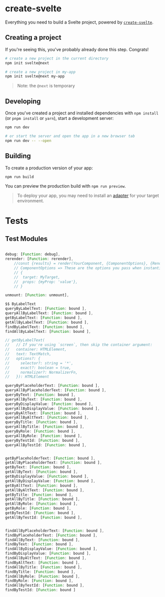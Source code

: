 # create-svelte

Everything you need to build a Svelte project, powered by [`create-svelte`](https://github.com/sveltejs/kit/tree/master/packages/create-svelte).

## Creating a project

If you're seeing this, you've probably already done this step. Congrats!

```bash
# create a new project in the current directory
npm init svelte@next

# create a new project in my-app
npm init svelte@next my-app
```

> Note: the `@next` is temporary

## Developing

Once you've created a project and installed dependencies with `npm install` (or `pnpm install` or `yarn`), start a development server:

```bash
npm run dev

# or start the server and open the app in a new browser tab
npm run dev -- --open
```

## Building

To create a production version of your app:

```bash
npm run build
```

You can preview the production build with `npm run preview`.

> To deploy your app, you may need to install an [adapter](https://kit.svelte.dev/docs/adapters) for your target environment.

# Tests
## Test Modules
```js 

debug: [Function: debug],
rerender: [Function: rerender],
    //const {results} = render(YourComponent, {ComponentOptions}, {RenderOptions})
    // ComponentOptions => These are the options you pass when instantiating your Svelte 
    // {
    //  target: MyTarget,
    //  props: {myProp: 'value'},
    // }

unmount: [Function: unmount],

$$ ByLabelText
queryByLabelText: [Function: bound ],
queryAllByLabelText: [Function: bound ],
getByLabelText: [Function: bound ],
getAllByLabelText: [Function: bound ],
findByLabelText: [Function: bound ],
findAllByLabelText: [Function: bound ],

// getByLabelText(
//   // If you're using `screen`, then skip the container argument:
//   container: HTMLElement,
//   text: TextMatch,
//   options?: {
//     selector?: string = '*',
//     exact?: boolean = true,
//     normalizer?: NormalizerFn,
//   }): HTMLElement

queryByPlaceholderText: [Function: bound ],
queryAllByPlaceholderText: [Function: bound ],
queryByText: [Function: bound ],
queryAllByText: [Function: bound ],
queryByDisplayValue: [Function: bound ],
queryAllByDisplayValue: [Function: bound ],
queryByAltText: [Function: bound ],
queryAllByAltText: [Function: bound ],
queryByTitle: [Function: bound ],
queryAllByTitle: [Function: bound ],
queryByRole: [Function: bound ],
queryAllByRole: [Function: bound ],
queryByTestId: [Function: bound ],
queryAllByTestId: [Function: bound ],


getByPlaceholderText: [Function: bound ],
getAllByPlaceholderText: [Function: bound ],
getByText: [Function: bound ],
getAllByText: [Function: bound ],
getByDisplayValue: [Function: bound ],
getAllByDisplayValue: [Function: bound ],
getByAltText: [Function: bound ],
getAllByAltText: [Function: bound ],
getByTitle: [Function: bound ],
getAllByTitle: [Function: bound ],
getAllByRole: [Function: bound ],
getByRole: [Function: bound ],
getByTestId: [Function: bound ],
getAllByTestId: [Function: bound ],


findAllByPlaceholderText: [Function: bound ],
findByPlaceholderText: [Function: bound ],
findAllByText: [Function: bound ],
findByText: [Function: bound ],
findAllByDisplayValue: [Function: bound ],
findByDisplayValue: [Function: bound ],
findAllByAltText: [Function: bound ],
findByAltText: [Function: bound ],
findAllByTitle: [Function: bound ],
findByTitle: [Function: bound ],
findAllByRole: [Function: bound ],
findByRole: [Function: bound ],
findAllByTestId: [Function: bound ],
findByTestId: [Function: bound ]
```

